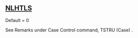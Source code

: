 ## [NLHTLS](https://nexus.hexagon.com/documentationcenter/bundle/MSC_Nastran_2022.4/page/Nastran_Combined_Book/qrg/parameters/TOC.NLHTLS.xhtml)

Default = 0

See Remarks under Case Control command,  TSTRU   (Case) .

